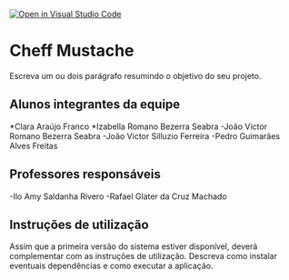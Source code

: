 [![Open in Visual Studio Code](https://classroom.github.com/assets/open-in-vscode-718a45dd9cf7e7f842a935f5ebbe5719a5e09af4491e668f4dbf3b35d5cca122.svg)](https://classroom.github.com/online_ide?assignment_repo_id=10875766&assignment_repo_type=AssignmentRepo)
# Cheff Mustache
Escreva um ou dois  parágrafo resumindo o objetivo do seu projeto.

## Alunos integrantes da equipe

*Clara Araújo Franco
*Izabella Romano Bezerra Seabra
-João Victor Romano Bezerra Seabra
-João Victor Silluzio Ferreira
-Pedro Guimarães Alves Freitas

## Professores responsáveis

-Ilo Amy Saldanha Rivero
-Rafael Glater da Cruz Machado

## Instruções de utilização

Assim que a primeira versão do sistema estiver disponível, deverá complementar com as instruções de utilização. Descreva como instalar eventuais dependências e como executar a aplicação.
